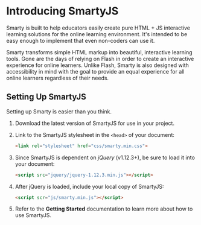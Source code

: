 # Introducing SmartyJS

Smarty is built to help educators easily create pure HTML + JS interactive learning solutions for the online learning environment. It's intended to be easy enough to implement that even non-coders can use it.

Smarty transforms simple HTML markup into beautiful, interactive learning tools. Gone are the days of relying on Flash in order to create an interactive experience for online learners. Unlike Flash, Smarty is also designed with accessibility in mind with the goal to provide an equal experience for all online learners regardless of their needs.

## Setting Up SmartyJS

Setting up Smarty is easier than you think.


1. Download the latest version of SmartyJS for use in your project.

2. Link to the SmartyJS stylesheet in the `<head>` of your document:

    ```html
    <link rel="stylesheet" href="css/smarty.min.css">
    ```

3. Since SmartyJS is dependent on *jQuery* (v1.12.3+), be sure to load it into your document:

    ```html
    <script src="jquery/jquery-1.12.3.min.js"></script>
    ```

4. After jQuery is loaded, include your local copy of SmartyJS:

    ```html
    <script scr="js/smarty.min.js"></script>
    ```

5. Refer to the **Getting Started** documentation to learn more about how to use SmartyJS.